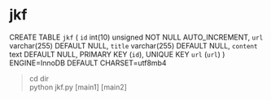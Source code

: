 # jkf 
CREATE TABLE `jkf` (
  `id` int(10) unsigned NOT NULL AUTO_INCREMENT,
  `url` varchar(255) DEFAULT NULL,
  `title` varchar(255) DEFAULT NULL,
  `content` text DEFAULT NULL,
  PRIMARY KEY (`id`),
  UNIQUE KEY `url` (`url`)
) ENGINE=InnoDB DEFAULT CHARSET=utf8mb4  

>cd dir  
>python jkf.py [main1] [main2]

